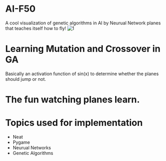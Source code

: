 
# AI-F50
A cool visualization of genetic algorithms in AI by Neurual Network planes that teaches itself how to fly!
![1](https://user-images.githubusercontent.com/58152328/165334933-4e3e1f26-fee3-4c9c-909d-d49d1e8f422d.jpeg)

# Learning Mutation and Crossover in GA
Basically an activation function of sin(x) to determine whether the planes should jump or not. 



# The fun watching planes learn.




# Topics used for implementation
- Neat
- Pygame
- Neurual Networks
- Genetic Algorithms


